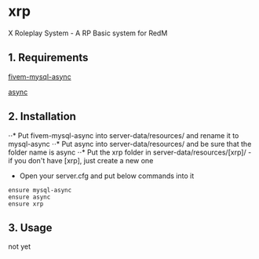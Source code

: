 # xrp
 X Roleplay System - A RP Basic system for RedM

## 1. Requirements
 
[fivem-mysql-async](https://github.com/brouznouf/fivem-mysql-async)

[async](https://github.com/ESX-Org/async)

## 2. Installation
⋅⋅* Put fivem-mysql-async into server-data/resources/ and rename it to mysql-async
⋅⋅* Put async into server-data/resources/ and be sure that the folder name is async
⋅⋅* Put the xrp folder in server-data/resources/[xrp]/ - if you don't have [xrp], just create a new one

- Open your server.cfg and put below commands into it

```
ensure mysql-async
ensure async
ensure xrp
```
## 3. Usage
not yet

